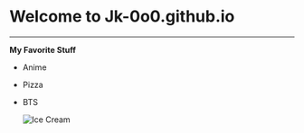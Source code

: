 # Welcome to Jk-0o0.github.io
---
**My Favorite Stuff**
- Anime
- Pizza
- BTS

	![Ice Cream](https://s7d1.scene7.com/is/image/mcdonalds/t-mcdonalds-Vanilla-Reduced-Fat-Ice-Cream-Cone:product-header-mobile?wid=768&hei=441&dpr=off)
